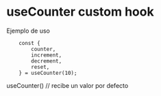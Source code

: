# useCounter custom hook

Ejemplo de uso

```
    const {
        counter,
        increment,
        decrement,
        reset,
    } = useCounter(10);
```

useCounter() // recibe un valor por defecto
